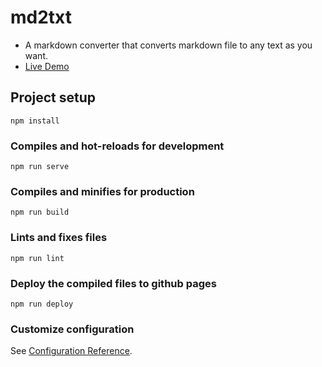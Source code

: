 # md2txt

- A markdown converter that converts markdown file to any text as you want.
- [Live Demo](https://mmiyahara.github.io/md2txt/)

## Project setup
```
npm install
```

### Compiles and hot-reloads for development
```
npm run serve
```

### Compiles and minifies for production
```
npm run build
```

### Lints and fixes files
```
npm run lint
```

### Deploy the compiled files to github pages
```
npm run deploy
```

### Customize configuration
See [Configuration Reference](https://cli.vuejs.org/config/).
